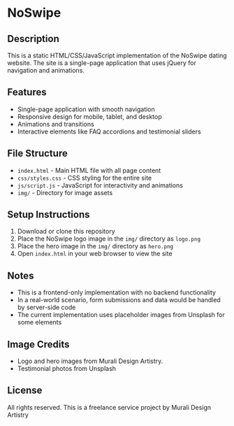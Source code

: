
# NoSwipe 

## Description

This is a static HTML/CSS/JavaScript implementation of the NoSwipe dating website. The site is a single-page application that uses jQuery for navigation and animations.

## Features

- Single-page application with smooth navigation
- Responsive design for mobile, tablet, and desktop
- Animations and transitions
- Interactive elements like FAQ accordions and testimonial sliders

## File Structure

- `index.html` - Main HTML file with all page content
- `css/styles.css` - CSS styling for the entire site
- `js/script.js` - JavaScript for interactivity and animations
- `img/` - Directory for image assets

## Setup Instructions

1. Download or clone this repository
2. Place the NoSwipe logo image in the `img/` directory as `logo.png`
3. Place the hero image in the `img/` directory as `hero.png`
4. Open `index.html` in your web browser to view the site

## Notes

- This is a frontend-only implementation with no backend functionality
- In a real-world scenario, form submissions and data would be handled by server-side code
- The current implementation uses placeholder images from Unsplash for some elements

## Image Credits

- Logo and hero images from Murali Design Artistry.
- Testimonial photos from Unsplash

## License

All rights reserved. This is a freelance service project by Murali Design Artistry
